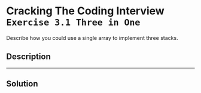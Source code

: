 # Cracking The Coding Interview `Exercise 3.1 Three in One`

Describe how you could use a single array to implement three stacks.

## Description

---

## Solution
